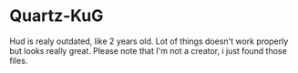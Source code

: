Quartz-KuG
==========

Hud is realy outdated, like 2 years old. Lot of things doesn't work properly but looks really great.
Please note that I'm not a creator, i just found those files.
